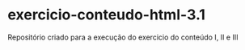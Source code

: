 # exercicio-conteudo-html-3.1
Repositório criado para a execução do exercicio do conteúdo I, II e III
